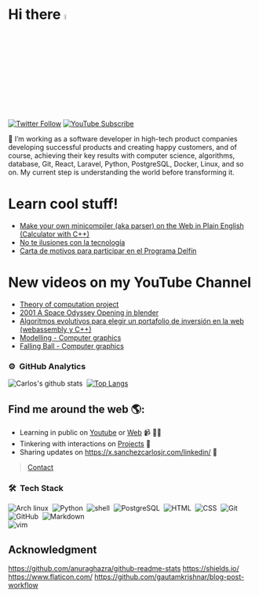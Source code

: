 # Hi there <a href="https://sanchezcarlosjr.com/"><img src="https://media.giphy.com/media/hvRJCLFzcasrR4ia7z/giphy.gif" width="5%"></a>

[![Twitter Follow](https://img.shields.io/twitter/follow/CharllierJr?color=%231DA1F2&label=Follow&logo=twitter&logoColor=ffffff&style=for-the-badge)](https://twitter.com/CharllierJr)  [![YouTube Subscribe](https://img.shields.io/youtube/channel/subscribers/UCUzvgrtcAM2Mj2PpqUN64Lg?label=Subscribe&style=social)](https://www.youtube.com/c/CarlosSanchezExplica/)


🙋 I’m working as a software developer in high-tech product companies developing successful products and creating happy customers, and of course, achieving their key results with computer science, algorithms, database, Git, React, Laravel, Python, PostgreSQL, Docker, Linux, and so on. My current step is understanding the world before transforming it. 

# Learn cool stuff!
<!-- BLOG-POST-LIST:START -->
- [Make your own minicompiler &lpar;aka parser&rpar; on the Web in Plain English &lpar;Calculator with C++&rpar;](https://sanchezcarlosjr.medium.com/make-your-own-minicompiler-aka-parser-on-the-web-in-plain-english-calculator-with-c-fec9b9bb4970?source=rss-c7298fe9857c------2)
- [No te ilusiones con la tecnología](https://sanchezcarlosjr.medium.com/no-te-ilusiones-con-la-tecnolog%C3%ADa-4773acbef7c8?source=rss-c7298fe9857c------2)
- [Carta de motivos para participar en el Programa Delfín](https://sanchezcarlosjr.medium.com/carta-de-motivos-para-participar-en-el-programa-delf%C3%ADn-63f86530d9a7?source=rss-c7298fe9857c------2)
<!-- BLOG-POST-LIST:END -->

# New videos on my YouTube Channel
<!-- YOUTUBE-LIST:START -->
- [Theory of computation project](https://www.youtube.com/watch?v=ErrEkb-0yrA)
- [2001 A Space Odyssey Opening in blender](https://www.youtube.com/watch?v=8WpAkU5W9Os)
- [Algoritmos evolutivos para elegir un portafolio de inversión en la web &lpar;webassembly  y C++&rpar;](https://www.youtube.com/watch?v=v8mIy7JeLb0)
- [Modelling -  Computer graphics](https://www.youtube.com/watch?v=8NkgmvGzU7I)
- [Falling Ball - Computer graphics](https://www.youtube.com/watch?v=tZfIPQg02aU)
<!-- YOUTUBE-LIST:END -->


### ⚙️ &nbsp;GitHub Analytics
![Carlos's github stats](https://github-readme-stats.vercel.app/api?username=sanchezcarlosjr&theme=gotham&show_icons=true)&nbsp; [![Top Langs](https://github-readme-stats.vercel.app/api/top-langs/?username=sanchezcarlosjr&layout=compact&theme=gotham)](https://github.com/sanchezcarlosjr/)

## Find me around the web 🌎: 
- Learning in public on <a href="https://x.sanchezcarlosjr.com/youtube">Youtube</a> or <a href="https://sanchezcarlosjr.com/">Web</a> 📹 ✍🏾
- Tinkering with interactions on <a href="https://sanchezcarlosjr.com/research"> Projects</a> 🏓
- Sharing updates on <a href="https://x.sanchezcarlosjr.com/linkedin">https://x.sanchezcarlosjr.com/linkedin/</a> 💼

> [Contact](https://sanchezcarlosjr.notion.site/Carlos-Eduardo-S-nchez-Torres-d80df9eb663f440aa8076c6422c54a93)

### 🛠 &nbsp;Tech Stack
![Arch linux](https://img.shields.io/badge/-Arch_Linux-141a20?style=flat&logo=arch-linux)&nbsp;
![Python](https://img.shields.io/badge/-Python-141a20?style=flat&logo=python)&nbsp;
![shell](https://img.shields.io/badge/-Bash_Script-141a20?style=flat&logo=linux)&nbsp;
![PostgreSQL](https://img.shields.io/badge/-PostgreSQL-141a20?style=flat&logo=postgresql&logoColor=blue)&nbsp;
![HTML](https://img.shields.io/badge/-HTML-141a20?style=flat&logo=HTML5)&nbsp;
![CSS](https://img.shields.io/badge/-CSS-141a20?style=flat&logo=CSS3&logoColor=1572B6)&nbsp;
![Git](https://img.shields.io/badge/-Git-141a20?style=flat&logo=git)&nbsp;
![GitHub](https://img.shields.io/badge/-GitHub-141a20?style=flat&logo=github)&nbsp;
![Markdown](https://img.shields.io/badge/-Markdown-141a20?style=flat&logo=markdown)\
![vim](https://img.shields.io/badge/-Vim-141a20?style=flat&logo=vim)&nbsp;

## Acknowledgment
https://github.com/anuraghazra/github-readme-stats
https://shields.io/
https://www.flaticon.com/
https://github.com/gautamkrishnar/blog-post-workflow
